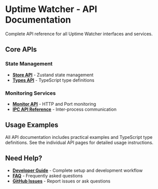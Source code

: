 # Uptime Watcher - API Documentation

Complete API reference for all Uptime Watcher interfaces and services.

## Core APIs

### State Management

- **[Store API](store-api.md)** - Zustand state management
- **[Types API](types-api.md)** - TypeScript type definitions

### Monitoring Services  

- **[Monitor API](monitor-api.md)** - HTTP and Port monitoring
- **[IPC API Reference](../guides/IPC-API-Reference.md)** - Inter-process communication

## Usage Examples

All API documentation includes practical examples and TypeScript type definitions. See the individual API pages for detailed usage instructions.

## Need Help?

- **[Developer Guide](../guides/Developer-Guide.md)** - Complete setup and development workflow
- **[FAQ](../guides/FAQ.md)** - Frequently asked questions
- **[GitHub Issues](https://github.com/Nick2bad4u/Uptime-Watcher/issues)** - Report issues or ask questions
